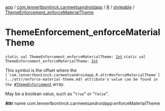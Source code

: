 [app](../../../index.md) / [com.lennertbontinck.carmeetsandroidapp](../../index.md) / [R](../index.md) / [styleable](index.md) / [ThemeEnforcement_enforceMaterialTheme](./-theme-enforcement_enforce-material-theme.md)

# ThemeEnforcement_enforceMaterialTheme

`static val ThemeEnforcement_enforceMaterialTheme: `[`Int`](https://kotlinlang.org/api/latest/jvm/stdlib/kotlin/-int/index.html)
`static val ThemeEnforcement_enforceMaterialTheme: `[`Int`](https://kotlinlang.org/api/latest/jvm/stdlib/kotlin/-int/index.html)

This symbol is the offset where the ``[`com.lennertbontinck.carmeetsandroidapp.R.attr#enforceMaterialTheme`](../attr/enforce-material-theme.md) attribute's value can be found in the ``[`#ThemeEnforcement`](-theme-enforcement.md) array.

May be a boolean value, such as "`true`" or "`false`".

**Attr**
name com.lennertbontinck.carmeetsandroidapp:enforceMaterialTheme


